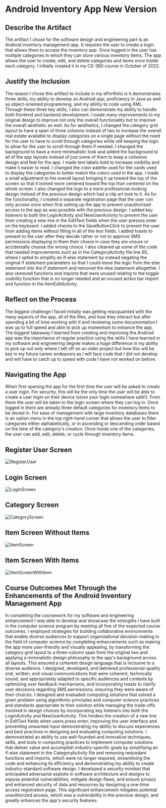 # Android Inventory App New Version

## Describe the Artifact
The artifact I chose for the software design and engineering part is an Android inventory management app. It requires the user to create a login that allows them to access the inventory app. Once logged in the user has multiple categories in which they can store various inventory items. The app allows the user to create, edit, and delete categories and items once inside each category. I initially created it in my CS-360 course in October of 2022.
## Justify the Inclusion
The reason I chose this artifact to include in my ePortfolio is it demonstrates three skills, my ability to develop an Android app, proficiency in Java as well as object-oriented programming, and my ability to code using XML. Through these three key skills, I also can demonstrate my ability to handle both frontend and backend development. I made many improvements to my original design to improve not only the overall functionality but to improve the overall aesthetic as well. As for aesthetics, I changed the category grid layout to have a span of three columns instead of two to increase the overall real estate available to display categories on a single page without the need for the user to have to scroll through categories while still keeping the logic to allow for the user to scroll through them if needed. I changed the background to have a more minimalistic look and added the background to all of the app layouts instead of just some of them to keep a cohesive design and feel for the app. I made text labels bold to increase visibility and make it easier to read. I changed the color palette used for the cards used to display the categories to better match the colors used in the app. I made a small adjustment to the overall layout bringing it up toward the top of the screen so that it looked more centered toward the top than centered on the whole screen. I also changed the logo to a more professional-looking design instead of the previous design which had a clip art look to it. As for the functionality, I created a separate registration page that the user can only access once when first setting up the app to prevent unauthorized access to the app as was possible with the previous design. I added key listeners to both the LoginActivity and NewUserActivity to prevent the user from creating a new line in the EditText fields when the user presses enter on the keyboard. I added checks to the SaveButtonClick to prevent the user from adding items without filling in all of the text fields. I added toasts to present to the user after they decide rather or not to approve SMS permissions displaying to them their choice in case they are unsure or accidentally choose the wrong choice. I also cleaned up some of the code that needed improvements such as in the CategoryActivity file line 65, where I opted to simplify an if-else statement by instead negating the original if statement parameters so that I could move the logic from the else statement into the if statement and removed the else statement altogether. I also removed functions and imports that were unused relating to the toggle visibility function that is no longer needed and an unused action bar import and function in the ItemEditActivity.
## Reflect on the Process
The biggest challenge I faced initially was getting reacquainted with the many aspects of the app, all of the files, and how they interact but after spending a bit of time working with it and reviewing some documentation I was up to full speed and able to pick up momentum to enhance the app. The biggest takeaway I learned from creating and improving the Andriod app was the importance of regular practice using the skills I have learned in my software and engineering degree makes a huge difference in my ability to pick up not only where I left off on an older project but how this will be key in my future career endeavors as I will face code that I did not develop and will have to catch up to speed with code I have not worked on before.

## Navigating the App
When first opening the app for the first time the user will be asked to create a user login. For security, this will be the only time the user will be able to create a user login on their device (store your login somewhere safe!). From there the user will be taken to the login screen where they can log in. Once logged in there are already three default categories for inventory items to be stored in. For ease of management with large inventory databases there is an option menu in the top right-hand corner that allows the user to filter categories either alphabetically, or in ascending or descending order based on the time of the category's creation. Once inside one of the categories, the user can add, edit, delete, or cycle through inventory items. 

## Register User Screen
![RegisterUser](https://github.com/JDSneakers/Android_Inventory_App_NewVersion/assets/79832547/3769dc2b-dcad-4716-a545-c735b85f75d5)
## Login Screen 
![LoginScreen](https://github.com/JDSneakers/Android_Inventory_App_NewVersion/assets/79832547/0b60e272-d255-4426-95fe-660394c0daa2)
## Category Screen 
![CategoryScreen](https://github.com/JDSneakers/Android_Inventory_App_NewVersion/assets/79832547/9b36ba58-f02e-4c11-9f3a-45e24bce19b1)
## Item Screen Without Items
![ItemScreen](https://github.com/JDSneakers/Android_Inventory_App_NewVersion/assets/79832547/2527d457-ef93-43d4-b710-69b374dbf4e4)
## Item Screen With Items
![ItemScreenWithItem](https://github.com/JDSneakers/Android_Inventory_App_NewVersion/assets/79832547/e8e0ee52-862c-4aba-a151-5116943d66af)

## Course Outcomes Met Through the Enhancements of the Android Inventory Management App
In completing the coursework for my software and engineering enhancement I was able to develop and showcase the strengths I have built in the computer science program by meeting all five of the expected course outcomes. I employed strategies for building collaborative environments that enable diverse audiences to support organizational decision-making in the field of computer science by completing enhancements such as making the app more user-friendly and visually appealing, by transforming the category grid layout to a three-column span from the original two and applying a minimalistic design philosophy to the app's background across all layouts. This ensured a coherent design language that is inclusive to a diverse audience. I designed, developed, and delivered professional-quality oral, written, and visual communications that were coherent, technically sound, and appropriately adapted to specific audiences and contexts by optimizing user feedback mechanisms, and incorporating toasts to clarify user decisions regarding SMS permissions, ensuring they were aware of their choices. I designed and evaluated computing solutions that solved a given problem using algorithmic principles and computer science practices and standards appropriate to their solution while managing the trade-offs involved in design choices by incorporating key listeners into both the LoginActivity and NewUserActivity. This hinders the creation of a new line in EditText fields when users press enter, improving the user interface and preventing unwanted input demonstrating my ability to discuss experiences and best practices in designing and evaluating computing solutions. I demonstrated an ability to use well-founded and innovative techniques, skills, and tools in computing practices to implement computer solutions that deliver value and accomplish industry-specific goals by simplifying an if-else statement in the CategoryActivity file and removing redundant functions and imports, which were no longer required, streamlining the code and enhancing its efficiency and demonstrating my ability to create industry-standard software design. I developed a security mindset that anticipated adversarial exploits in software architecture and designs to expose potential vulnerabilities, mitigate design flaws, and ensure privacy and enhanced security of data and resources by designing a one-time access registration page. This significant enhancement mitigates potential unauthorized access, which was a vulnerability in the previous design, and greatly enhances the app's security features.
